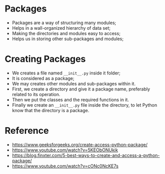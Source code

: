 # Packages

- Packages are a way of structuring many modules;
- Helps in a wall-organized hierarchy of data set;
- Making the directories and modules easy to access;
- Helps us in storing other sub-packages and modules;

# Creating Packages

- We creates a file named ``__init__.py`` inside it folder;
- It is considered as a package;
- We may creates other modules and sub-packages within it.
- First, we create a directory and give it a package name, preferably related to its operation.
- Then we put the classes and the required functions in it.
- Finally we create an ``__init__.py`` file inside the directory, to let Python know that the directory is a package.

# Reference

- https://www.geeksforgeeks.org/create-access-python-package/
- https://www.youtube.com/watch?v=5KEObONUkik
- https://blog.finxter.com/5-best-ways-to-create-and-access-a-python-package/
- https://www.youtube.com/watch?v=cONc0NcKE7s